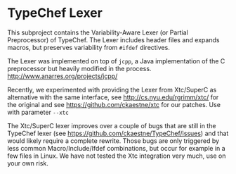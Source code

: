 # TypeChef Lexer

This subproject contains the Variability-Aware Lexer (or Partial Preprocessor) of TypeChef.
The Lexer includes header files and expands macros, but preserves variability from
```#ifdef``` directives.

The Lexer was implemented on top of ```jcpp```, a Java implementation of the C preprocessor
but heavily modified in the process. http://www.anarres.org/projects/jcpp/

Recently, we experimented with providing the Lexer from Xtc/SuperC as alternative with
the same interface, see http://cs.nyu.edu/rgrimm/xtc/ for the original and see
https://github.com/ckaestne/xtc for our patches. Use with parameter ```--xtc```

The Xtc/SuperC lexer improves
over a couple of bugs that are still in the TypeChef lexer (see https://github.com/ckaestne/TypeChef/issues)
and that would likely require a complete rewrite. Those bugs are only triggered by
less common Macro/Include/Ifdef combinations, but occur for example in a few files in Linux.
We have not tested the Xtc integration very much, use on your own risk.
